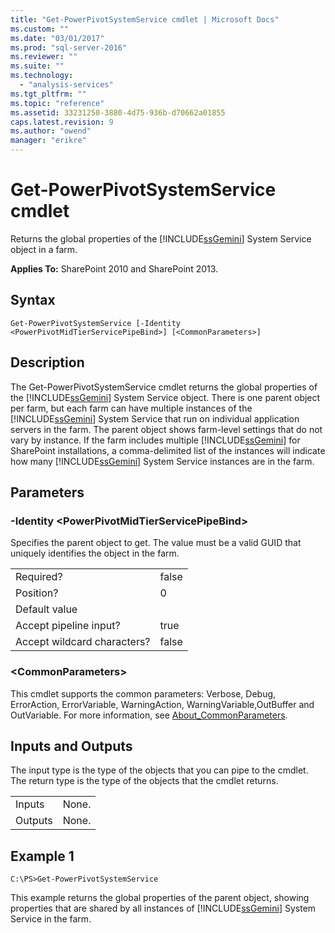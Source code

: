 ```yaml
---
title: "Get-PowerPivotSystemService cmdlet | Microsoft Docs"
ms.custom: ""
ms.date: "03/01/2017"
ms.prod: "sql-server-2016"
ms.reviewer: ""
ms.suite: ""
ms.technology: 
  - "analysis-services"
ms.tgt_pltfrm: ""
ms.topic: "reference"
ms.assetid: 33231250-3880-4d75-936b-d70662a01855
caps.latest.revision: 9
ms.author: "owend"
manager: "erikre"
---
```

# Get-PowerPivotSystemService cmdlet
  Returns the global properties of the [!INCLUDE[ssGemini](../../analysis-services/includes/ssgemini-md.md)] System Service object in a farm.  
  
 **Applies To:** SharePoint 2010 and SharePoint 2013.  
  
## Syntax  
  
```  
Get-PowerPivotSystemService [-Identity <PowerPivotMidTierServicePipeBind>] [<CommonParameters>]  
```  
  
## Description  
 The Get-PowerPivotSystemService cmdlet returns the global properties of the [!INCLUDE[ssGemini](../../analysis-services/includes/ssgemini-md.md)] System Service object. There is one parent object per farm, but each farm can have multiple instances of the [!INCLUDE[ssGemini](../../analysis-services/includes/ssgemini-md.md)] System Service that run on individual application servers in the farm. The parent object shows farm-level settings that do not vary by instance. If the farm includes multiple [!INCLUDE[ssGemini](../../analysis-services/includes/ssgemini-md.md)] for SharePoint installations, a comma-delimited list of the instances will indicate how many [!INCLUDE[ssGemini](../../analysis-services/includes/ssgemini-md.md)] System Service instances are in the farm.  
  
## Parameters  
  
### -Identity \<PowerPivotMidTierServicePipeBind>  
 Specifies the parent object to get. The value must be a valid GUID that uniquely identifies the object in the farm.  
  
|||  
|-|-|  
|Required?|false|  
|Position?|0|  
|Default value||  
|Accept pipeline input?|true|  
|Accept wildcard characters?|false|  
  
### \<CommonParameters>  
 This cmdlet supports the common parameters: Verbose, Debug, ErrorAction, ErrorVariable, WarningAction, WarningVariable,OutBuffer and OutVariable. For more information, see [About_CommonParameters](http://go.microsoft.com/fwlink/?linkID=227825).  
  
## Inputs and Outputs  
 The input type is the type of the objects that you can pipe to the cmdlet. The return type is the type of the objects that the cmdlet returns.  
  
|||  
|-|-|  
|Inputs|None.|  
|Outputs|None.|  
  
## Example 1  
  
```  
C:\PS>Get-PowerPivotSystemService  
```  
  
 This example returns the global properties of the parent object, showing properties that are shared by all instances of [!INCLUDE[ssGemini](../../analysis-services/includes/ssgemini-md.md)] System Service in the farm.  
  
  